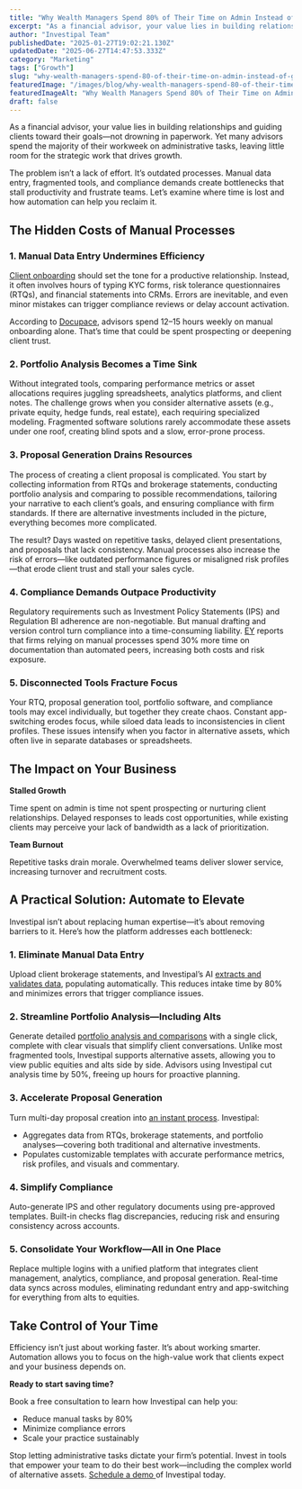 ```yaml
---
title: "Why Wealth Managers Spend 80% of Their Time on Admin Instead of Growth"
excerpt: "As a financial advisor, your value lies in building relationships and guiding clients toward their goals-not drowning in paperwork."
author: "Investipal Team"
publishedDate: "2025-01-27T19:02:21.130Z"
updatedDate: "2025-06-27T14:47:53.333Z"
category: "Marketing"
tags: ["Growth"]
slug: "why-wealth-managers-spend-80-of-their-time-on-admin-instead-of-growth"
featuredImage: "/images/blog/why-wealth-managers-spend-80-of-their-time-on-admin-instead-of-growth__hero.png"
featuredImageAlt: "Why Wealth Managers Spend 80% of Their Time on Admin Instead of Growth"
draft: false
---
```

<p id="">As a financial advisor, your value lies in building relationships and guiding clients toward their goals—not drowning in paperwork. Yet many advisors spend the majority of their workweek on administrative tasks, leaving little room for the strategic work that drives growth.</p><p id="">The problem isn’t a lack of effort. It’s outdated processes. Manual data entry, fragmented tools, and compliance demands create bottlenecks that stall productivity and frustrate teams. Let’s examine where time is lost and how automation can help you reclaim it.</p><h2 id="">The Hidden Costs of Manual Processes</h2><h3 id="">1. Manual Data Entry Undermines Efficiency</h3><p id=""><a href="/features/client-acquisition">Client onboarding</a> should set the tone for a productive relationship. Instead, it often involves hours of typing KYC forms, risk tolerance questionnaires (RTQs), and financial statements into CRMs. Errors are inevitable, and even minor mistakes can trigger compliance reviews or delay account activation.</p><p id="">According to <a rel="noopener noreferrer" target="_blank" href="https://www.docupace.com/blog/optimizing-how-financial-advisors-spend-their-time/?utm_source=chatgpt.com" id="">Docupace</a>, advisors spend 12–15 hours weekly on manual onboarding alone. That’s time that could be spent prospecting or deepening client trust.</p><h3 id="">2. Portfolio Analysis Becomes a Time Sink</h3><p id="">Without integrated tools, comparing performance metrics or asset allocations requires juggling spreadsheets, analytics platforms, and client notes. The challenge grows when you consider alternative assets (e.g., private equity, hedge funds, real estate), each requiring specialized modeling. Fragmented software solutions rarely accommodate these assets under one roof, creating blind spots and a slow, error-prone process.</p><h3 id="">3. Proposal Generation Drains Resources</h3><p id="">The process of creating a client proposal is complicated. You start by collecting information from RTQs and brokerage statements, conducting portfolio analysis and comparing to possible recommendations, tailoring your narrative to each client’s goals, and ensuring compliance with firm standards. If there are alternative investments included in the picture, everything becomes more complicated.</p><p id="">The result? Days wasted on repetitive tasks, delayed client presentations, and proposals that lack consistency. Manual processes also increase the risk of errors—like outdated performance figures or misaligned risk profiles—that erode client trust and stall your sales cycle.</p><h3 id="">4. Compliance Demands Outpace Productivity</h3><p id="">Regulatory requirements such as Investment Policy Statements (IPS) and Regulation BI adherence are non-negotiable. But manual drafting and version control turn compliance into a time-consuming liability. <a rel="noopener noreferrer" target="_blank" href="https://www.ey.com/en_us/insights/wealth-asset-management/how-automation-is-transforming-compliance-in-wealth?utm_source=chatgpt.com">EY</a> reports that firms relying on manual processes spend 30% more time on documentation than automated peers, increasing both costs and risk exposure.</p><h3 id="">5. Disconnected Tools Fracture Focus</h3><p id="">Your RTQ, proposal generation tool, portfolio software, and compliance tools may excel individually, but together they create chaos. Constant app-switching erodes focus, while siloed data leads to inconsistencies in client profiles. These issues intensify when you factor in alternative assets, which often live in separate databases or spreadsheets.</p><h2 id="">The Impact on Your Business</h2><p id=""><strong id="">Stalled Growth</strong></p><p id="">Time spent on admin is time not spent prospecting or nurturing client relationships. Delayed responses to leads cost opportunities, while existing clients may perceive your lack of bandwidth as a lack of prioritization.</p><p id=""><strong id="">Team Burnout</strong></p><p id="">Repetitive tasks drain morale. Overwhelmed teams deliver slower service, increasing turnover and recruitment costs.</p><h2 id="">A Practical Solution: Automate to Elevate</h2><p id="">Investipal isn’t about replacing human expertise—it’s about removing barriers to it. Here’s how the platform addresses each bottleneck:</p><h3 id="">1. Eliminate Manual Data Entry</h3><p id="">Upload client brokerage statements, and Investipal’s AI <a href="/blog/how-to-extract-account-statement-portfolio-holdings-from-pdfs-using-ai">extracts and validates data</a>, populating automatically. This reduces intake time by 80% and minimizes errors that trigger compliance issues.</p><h3 id="">2. Streamline Portfolio Analysis—Including Alts</h3><p id="">Generate detailed <a href="/blog/automating-comparative-portfolio-analyses-for-financial-advisors-save-time-and-optimize-client-portfolios">portfolio analysis and comparisons</a> with a single click, complete with clear visuals that simplify client conversations. Unlike most fragmented tools, Investipal supports alternative assets, allowing you to view public equities and alts side by side. Advisors using Investipal cut analysis time by 50%, freeing up hours for proactive planning.</p><h3 id="">3. Accelerate Proposal Generation</h3><p id="">Turn multi-day proposal creation into <a href="/blog/how-to-automate-proposal-generation-and-shorten-sales-cycles-for-financial-advisors">an instant process</a>. Investipal:</p><ul id=""><li id="">Aggregates data from RTQs, brokerage statements, and portfolio analyses—covering both traditional and alternative investments.</li><li id="">Populates customizable templates with accurate performance metrics, risk profiles, and visuals and commentary.</li></ul><h3 id="">4. Simplify Compliance</h3><p id="">Auto-generate IPS and other regulatory documents using pre-approved templates. Built-in checks flag discrepancies, reducing risk and ensuring consistency across accounts.</p><h3 id="">5. Consolidate Your Workflow—All in One Place</h3><p id="">Replace multiple logins with a unified platform that integrates client management, analytics, compliance, and proposal generation. Real-time data syncs across modules, eliminating redundant entry and app-switching for everything from alts to equities.</p><h2 id="">Take Control of Your Time</h2><p id="">Efficiency isn’t just about working faster. It’s about working smarter. Automation allows you to focus on the high-value work that clients expect and your business depends on.</p><p id=""><strong id="">Ready to start saving time?</strong></p><p id="">Book a free consultation to learn how Investipal can help you:</p><ul id=""><li id="">Reduce manual tasks by 80%</li><li id="">Minimize compliance errors</li><li id="">Scale your practice sustainably</li></ul><p id="">Stop letting administrative tasks dictate your firm’s potential. Invest in tools that empower your team to do their best work—including the complex world of alternative assets. <a href="/book-a-demo">Schedule a demo </a>of Investipal today.</p>